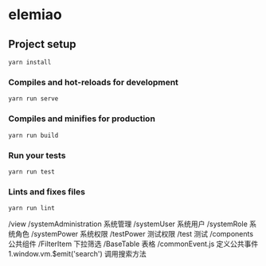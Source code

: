 # elemiao

## Project setup
```
yarn install
```

### Compiles and hot-reloads for development
```
yarn run serve
```

### Compiles and minifies for production
```
yarn run build
```

### Run your tests
```
yarn run test
```

### Lints and fixes files
```
yarn run lint
```

/view
  /systemAdministration 系统管理
    /systemUser 系统用户
    /systemRole 系统角色
    /systemPower 系统权限
  /testPower 测试权限
    /test 测试
/components 公共组件
  /FilterItem 下拉筛选
  /BaseTable 表格
/commonEvent.js 定义公共事件
  1.window.vm.$emit('search') 调用搜索方法
